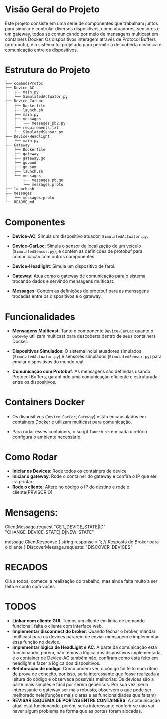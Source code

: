 # Visão Geral do Projeto

Este projeto consiste em uma série de componentes que trabalham juntos
para simular e controlar diversos dispositivos, como atuadores, sensores
e um gateway, todos se comunicando por meio de mensagens multicast em
containers Docker. Os dispositivos interagem através de Protocol Buffers
(protobufs), e o sistema foi projetado para permitir a descoberta
dinâmica e comunicação entre os dispositivos.

# Estrutura do Projeto
    ├── comandsProtoc
    ├── Device-AC
    │   ├── main.py
    │   └── SimulatedActuator.py
    ├── Device-CarLoc
    │   ├── Dockerfile
    │   ├── launch.sh
    │   ├── main.py
    │   ├── messages
    │   │   └── messages_pb2.py
    │   ├── requirements.txt
    │   └── SimulatedSensor.py
    ├── Device-Headlight
    │   └── main.py
    ├── Gateway
    │   ├── Dockerfile
    │   ├── gateway
    │   ├── gateway.go
    │   ├── go.mod
    │   ├── go.sum
    │   ├── launch.sh
    │   └── messages
    │       ├── messages.pb.go
    │       └── messages.proto
    ├── launch.sh
    ├── messages
    │   └── messages.proto
    └── README.md
# Componentes

-   **Device-AC**: Simula um dispositivo atuador,
    `SimulatedActuator.py`.

-   **Device-CarLoc**: Simula o sensor de localização de um veículo
    (`SimulatedSensor.py`), e contém as definições de protobuf para
    comunicação com outros componentes.

-   **Device-Headlight**: Simula um dispositivo de farol.

-   **Gateway**: Atua como o gateway de comunicação para o sistema,
    trocando dados e servindo mensagens multicast.

-   **Messages**: Contém as definições de protobuf para as mensagens
    trocadas entre os dispositivos e o gateway.

# Funcionalidades

-   **Mensagens Multicast**: Tanto o componente `Device-CarLoc` quanto o
    `Gateway` utilizam multicast para descoberta dentro de seus
    containers Docker.

-   **Dispositivos Simulados**: O sistema inclui atuadores simulados
    (`SimulatedActuator.py`) e sensores simulados (`SimulatedSensor.py`)
    para emular dispositivos do mundo real.

-   **Comunicação com Protobuf**: As mensagens são definidas usando
    Protocol Buffers, garantindo uma comunicação eficiente e estruturada
    entre os dispositivos.


# Containers Docker

-   Os dispositivos (`Device-CarLoc`, `Gateway`) estão encapsulados em
    containers Docker e utilizam multicast para comunicação.

-   Para rodar esses containers, o script `launch.sh` em cada diretório
    configura o ambiente necessário.

# Como Rodar
-   **Iniciar os Devices**: Rode todos os containers de device
-   **Iniciar o gateway**: Rode o container do gateway e confira o IP que ele ira printar
-   **Rode o cliente**: Altere no código o IP do destino e rode o cliente(PRVISÓRIO)

#   Mensagens:
ClientMessage.request
"GET_DEVICE_STATE|ID"
"CHANGE_DEVICE_STATE|ID|NEW_STATE"

message ClientResponse {
    string response = 1; // Resposta do Broker para o cliente
}
DiscoverMessage.requests:
"DISCOVER_DEVICES"

# RECADOS

Olá a todos, comecei a realização do trabalho, mas ainda falta muito a ser feito e conto com vocês.


# TODOS
-   **Linkar com cliente GUI**: Temos um cliente em linha de comando funcional, falta o cliente com interface web.
-   **Implementar disconnect do broker**: Quando fechar o broker, mandar multicast para os devices pararem de enviar mensagem e implementar
    essa função no device.
-   **Implementar lógica de HeadLight e AC**: A parte da comunicação está funcionando, porém, não temos a lógica dos dispositivos implementada, e o container de Device-AC também não, confiram como está feito em headlight e fazer a lógica dos dispositivos.
-   **Refatoração de código**: Como podem ver, o código foi feito num ritmo de prova de conceito, 
    por isso, seria interessante que fosse realizada a leitura do código e observada possíveis melhorias: Os devices são a parte mais simples e fácil por serem genéricos.
    Por sua vez, seria interessante o gateway ser mais robusto, observem o que pode ser melhorado nele(funções mais claras e as funcionaldiades que faltam)
-   **REVISAR ESQUEMA DE PORTAS ENTRE CONTAINERS**: A comunicação atual está funcionando, porém, seria interessante conferir se não vai haver algum problema na forma que as    portas foram alocadas.
